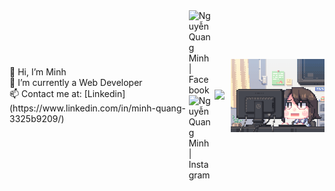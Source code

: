 <div style="display: flex; align-items: center;">
  👋 Hi, I’m Minh 
  <br/>👀 I’m currently a Web Developer
  <br/>📫 Contact me at: [Linkedin](https://www.linkedin.com/in/minh-quang-3325b9209/)
  
  <div>
  <a href="https://www.facebook.com/hgck000/">
    <img align="left" width="40px" alt="Nguyễn Quang Minh | Facebook" src="https://i.pinimg.com/564x/7d/f2/cc/7df2cc2a2a2d14d93354abe29d435ae8.jpg"/>
  </a>
  
  <a href="https://www.instagram.com/toilaqminh/">
    <img align="left" width="40px" alt="Nguyễn Quang Minh | Instagram" src="https://i.pinimg.com/736x/4d/40/97/4d4097f3c479b8da74d988c322c797fa.jpg"/>
  </a>
  </div>
  
  <br />
  <br />
  <br />
  
  <picture>
    <source
      srcset="https://github-readme-stats.vercel.app/api?username=hgck000&show_icons=true&theme=dark"
      media="(prefers-color-scheme: dark)"
    />
    <source
      srcset="https://github-readme-stats.vercel.app/api?username=hgck000&show_icons=true"
      media="(prefers-color-scheme: light), (prefers-color-scheme: no-preference)"
    />
    <img src="https://github-readme-stats.vercel.app/api?username=hgck000&show_icons=true" />
  </picture>
  <img src="https://github.com/hgck000/hgck000/blob/main/coding.gif?raw=true" width="150px" style="margin-left: 10px;"/>
</div>
